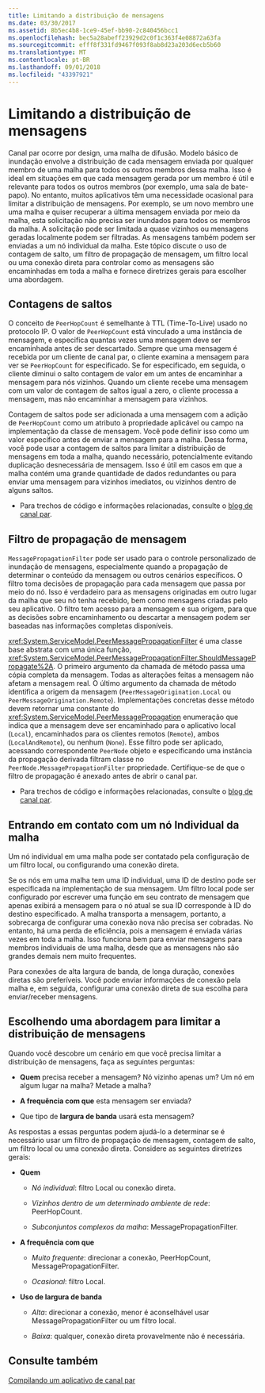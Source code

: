 ```yaml
---
title: Limitando a distribuição de mensagens
ms.date: 03/30/2017
ms.assetid: 8b5ec4b8-1ce9-45ef-bb90-2c840456bcc1
ms.openlocfilehash: bec5a28abeff23929d2c0f1c363f4e08872a63fa
ms.sourcegitcommit: efff8f331fd9467f093f8ab8d23a203d6ecb5b60
ms.translationtype: MT
ms.contentlocale: pt-BR
ms.lasthandoff: 09/01/2018
ms.locfileid: "43397921"
---
```

# <a name="limiting-message-distribution"></a>Limitando a distribuição de mensagens
Canal par ocorre por design, uma malha de difusão. Modelo básico de inundação envolve a distribuição de cada mensagem enviada por qualquer membro de uma malha para todos os outros membros dessa malha. Isso é ideal em situações em que cada mensagem gerada por um membro é útil e relevante para todos os outros membros (por exemplo, uma sala de bate-papo). No entanto, muitos aplicativos têm uma necessidade ocasional para limitar a distribuição de mensagens. Por exemplo, se um novo membro une uma malha e quiser recuperar a última mensagem enviada por meio da malha, esta solicitação não precisa ser inundados para todos os membros da malha. A solicitação pode ser limitada a quase vizinhos ou mensagens geradas localmente podem ser filtradas. As mensagens também podem ser enviadas a um nó individual da malha. Este tópico discute o uso de contagem de salto, um filtro de propagação de mensagem, um filtro local ou uma conexão direta para controlar como as mensagens são encaminhadas em toda a malha e fornece diretrizes gerais para escolher uma abordagem.  
  
## <a name="hop-counts"></a>Contagens de saltos  
 O conceito de `PeerHopCount` é semelhante à TTL (Time-To-Live) usado no protocolo IP. O valor de `PeerHopCount` está vinculado a uma instância de mensagem, e especifica quantas vezes uma mensagem deve ser encaminhada antes de ser descartado. Sempre que uma mensagem é recebida por um cliente de canal par, o cliente examina a mensagem para ver se `PeerHopCount` for especificado. Se for especificado, em seguida, o cliente diminui o salto contagem de valor em um antes de encaminhar a mensagem para nós vizinhos. Quando um cliente recebe uma mensagem com um valor de contagem de saltos igual a zero, o cliente processa a mensagem, mas não encaminhar a mensagem para vizinhos.  
  
 Contagem de saltos pode ser adicionada a uma mensagem com a adição de `PeerHopCount` como um atributo à propriedade aplicável ou campo na implementação da classe de mensagem. Você pode definir isso como um valor específico antes de enviar a mensagem para a malha. Dessa forma, você pode usar a contagem de saltos para limitar a distribuição de mensagens em toda a malha, quando necessário, potencialmente evitando duplicação desnecessária de mensagem. Isso é útil em casos em que a malha contém uma grande quantidade de dados redundantes ou para enviar uma mensagem para vizinhos imediatos, ou vizinhos dentro de alguns saltos.  
  
-   Para trechos de código e informações relacionadas, consulte o [blog de canal par](https://go.microsoft.com/fwlink/?LinkID=114531).  
  
## <a name="message-propagation-filter"></a>Filtro de propagação de mensagem  
 `MessagePropagationFilter` pode ser usado para o controle personalizado de inundação de mensagens, especialmente quando a propagação de determinar o conteúdo da mensagem ou outros cenários específicos. O filtro toma decisões de propagação para cada mensagem que passa por meio do nó. Isso é verdadeiro para as mensagens originadas em outro lugar da malha que seu nó tenha recebido, bem como mensagens criadas pelo seu aplicativo. O filtro tem acesso para a mensagem e sua origem, para que as decisões sobre encaminhamento ou descartar a mensagem podem ser baseadas nas informações completas disponíveis.  
  
 <xref:System.ServiceModel.PeerMessagePropagationFilter> é uma classe base abstrata com uma única função, <xref:System.ServiceModel.PeerMessagePropagationFilter.ShouldMessagePropagate%2A>. O primeiro argumento da chamada de método passa uma cópia completa da mensagem. Todas as alterações feitas a mensagem não afetam a mensagem real. O último argumento da chamada de método identifica a origem da mensagem (`PeerMessageOrigination.Local` ou `PeerMessageOrigination.Remote`). Implementações concretas desse método devem retornar uma constante do <xref:System.ServiceModel.PeerMessagePropagation> enumeração que indica que a mensagem deve ser encaminhado para o aplicativo local (`Local`), encaminhados para os clientes remotos (`Remote`), ambos (`LocalAndRemote`), ou nenhum (`None`). Esse filtro pode ser aplicado, acessando correspondente `PeerNode` objeto e especificando uma instância da propagação derivada filtram classe no `PeerNode.MessagePropagationFilter` propriedade. Certifique-se de que o filtro de propagação é anexado antes de abrir o canal par.  
  
-   Para trechos de código e informações relacionadas, consulte o [blog de canal par](https://go.microsoft.com/fwlink/?LinkID=114532).  
  
## <a name="contacting-an-individual-node-in-the-mesh"></a>Entrando em contato com um nó Individual da malha  
 Um nó individual em uma malha pode ser contatado pela configuração de um filtro local, ou configurando uma conexão direta.  
  
 Se os nós em uma malha tem uma ID individual, uma ID de destino pode ser especificada na implementação de sua mensagem. Um filtro local pode ser configurado por escrever uma função em seu contrato de mensagem que apenas exibirá a mensagem para o nó atual se sua ID corresponde à ID do destino especificado. A malha transporta a mensagem, portanto, a sobrecarga de configurar uma conexão nova não precisa ser cobradas. No entanto, há uma perda de eficiência, pois a mensagem é enviada várias vezes em toda a malha. Isso funciona bem para enviar mensagens para membros individuais de uma malha, desde que as mensagens não são grandes demais nem muito frequentes.  
  
 Para conexões de alta largura de banda, de longa duração, conexões diretas são preferíveis. Você pode enviar informações de conexão pela malha e, em seguida, configurar uma conexão direta de sua escolha para enviar/receber mensagens.  
  
## <a name="choosing-an-approach-for-limiting-message-distribution"></a>Escolhendo uma abordagem para limitar a distribuição de mensagens  
 Quando você descobre um cenário em que você precisa limitar a distribuição de mensagens, faça as seguintes perguntas:  
  
-   **Quem** precisa receber a mensagem? Nó vizinho apenas um? Um nó em algum lugar na malha? Metade a malha?  
  
-   **A frequência com que** esta mensagem ser enviada?  
  
-   Que tipo de **largura de banda** usará esta mensagem?  
  
 As respostas a essas perguntas podem ajudá-lo a determinar se é necessário usar um filtro de propagação de mensagem, contagem de salto, um filtro local ou uma conexão direta. Considere as seguintes diretrizes gerais:  
  
-   **Quem**  
  
    -   *Nó individual*: filtro Local ou conexão direta.  
  
    -   *Vizinhos dentro de um determinado ambiente de rede*: PeerHopCount.  
  
    -   *Subconjuntos complexos da malha*: MessagePropagationFilter.  
  
-   **A frequência com que**  
  
    -   *Muito frequente*: direcionar a conexão, PeerHopCount, MessagePropagationFilter.  
  
    -   *Ocasional*: filtro Local.  
  
-   **Uso de largura de banda**  
  
    -   *Alta*: direcionar a conexão, menor é aconselhável usar MessagePropagationFilter ou um filtro local.  
  
    -   *Baixa*: qualquer, conexão direta provavelmente não é necessária.  
  
## <a name="see-also"></a>Consulte também  
 [Compilando um aplicativo de canal par](../../../../docs/framework/wcf/feature-details/building-a-peer-channel-application.md)
